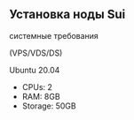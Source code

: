 ## Установка ноды Sui

системные требования
 
(VPS/VDS/DS) 
  
Ubuntu 20.04
   
   - CPUs: 2
   - RAM: 8GB
   - Storage: 50GB
    

    
   
